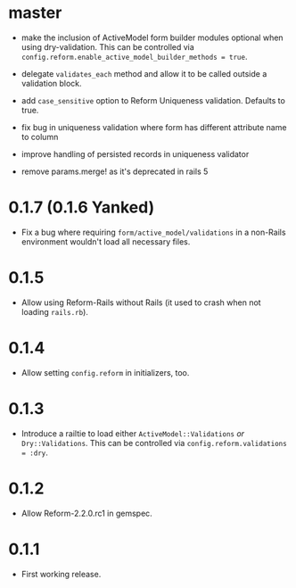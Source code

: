 # master

* make the inclusion of ActiveModel form builder modules optional when using dry-validation. This can be controlled via `config.reform.enable_active_model_builder_methods = true`.

* delegate `validates_each` method and allow it to be called outside a validation block.

* add `case_sensitive` option to Reform Uniqueness validation. Defaults to true.

* fix bug in uniqueness validation where form has different attribute name to column

* improve handling of persisted records in uniqueness validator

* remove params.merge! as it's deprecated in rails 5

# 0.1.7 (0.1.6 Yanked)

* Fix a bug where requiring `form/active_model/validations` in a non-Rails environment wouldn't load all necessary files.

# 0.1.5

* Allow using Reform-Rails without Rails (it used to crash when not loading `rails.rb`).

# 0.1.4

* Allow setting `config.reform` in initializers, too.

# 0.1.3

* Introduce a railtie to load either `ActiveModel::Validations` *or* `Dry::Validations`. This can be controlled via `config.reform.validations = :dry`.

# 0.1.2

* Allow Reform-2.2.0.rc1 in gemspec.

# 0.1.1

* First working release.
